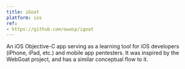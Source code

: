 ```yaml
---
title: iGoat
platform: ios
ref:
- https://github.com/owasp/igoat
---
```


An iOS Objective-C app serving as a learning tool for iOS developers (iPhone, iPad, etc.) and mobile app pentesters. It was inspired by the WebGoat project, and has a similar conceptual flow to it.
